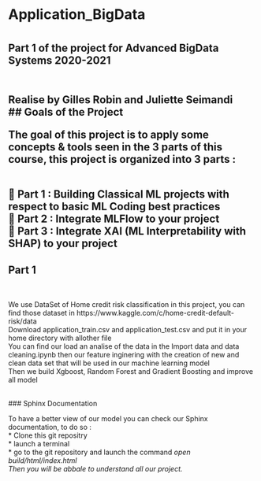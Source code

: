 <h1> Application_BigData <h1>

<h2> Part 1 of the project for Advanced BigData Systems 2020-2021 <h2>
<br>
Realise by Gilles Robin and Juliette Seimandi
<br>
## Goals of the Project
<br>
 <p> The goal of this project is to apply some concepts & tools seen in the 3 parts of this course, this project is organized into 3 parts :<p>
 <br>
 Part 1 : Building Classical ML projects with respect to basic ML Coding best practices
  <br>
 Part 2 : Integrate MLFlow to your project
  <br>
 Part 3 : Integrate XAI (ML Interpretability with SHAP) to your project
  <br>

## Part 1
<br>
<p>We use DataSet of Home credit risk classification in this project, you can find those dataset in https://www.kaggle.com/c/home-credit-default-risk/data
  <br>
Download application_train.csv and application_test.csv and put it in your home directory with allother file
<br>
You can find our load an analise of the data in the Import data and data cleaning.ipynb then our feature inginering with the creation of new and clean data set that will be used in our machine learning model
<br>
Then we build Xgboost, Random Forest and Gradient Boosting and improve all model<p> 
<br>
### Sphinx Documentation 
<br>
<p>To have a better view of our model you can check our Sphinx documentation, to do so :
<br>
* Clone this git repositry 
  <br>
* launch a terminal
  <br>
* go to the git repository and launch the command <em> open build/html/index.html <em>
   <br>
Then you will be abbale to understand all our project.
  <br>

<p>

